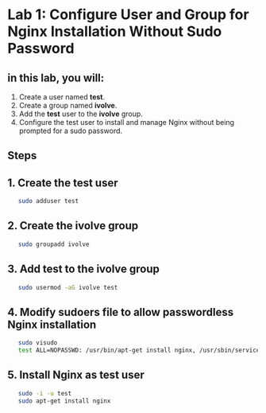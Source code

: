 # Lab 1: Configure User and Group for Nginx Installation Without Sudo Password
## in this lab, you will:
1. Create a user named **test**.
2. Create a group named **ivolve**.
3. Add the **test** user to the **ivolve** group.
4. Configure the test user to install and manage Nginx without being prompted for a sudo password.
## Steps
## 1. Create the test user
```bash
   sudo adduser test

```
## 2. Create the **ivolve** group
```bash
   sudo groupadd ivolve

```
## 3. Add **test** to the **ivolve** group
```bash
   sudo usermod -aG ivolve test

```
## 4. Modify sudoers file to allow passwordless Nginx installation
```bash
   sudo visudo
   test ALL=NOPASSWD: /usr/bin/apt-get install nginx, /usr/sbin/service nginx *

```
## 5. Install Nginx as **test** user
```bash
   sudo -i -u test
   sudo apt-get install nginx

```





